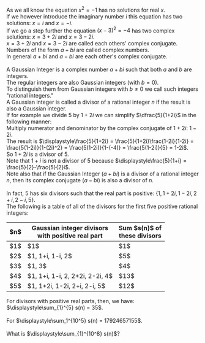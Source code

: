 As we all know the equation $x^2 = -1$ has no solutions for real $x$.<br>
If we however introduce the imaginary number $i$ this equation has two solutions: $x=i$ and $x=-i$.<br>
If we go a step further the equation $(x-3)^2=-4$ has two complex solutions: $x=3+2i$ and $x=3-2i$.<br>
$x=3+2i$ and $x=3-2i$ are called each others' complex conjugate.<br>
Numbers of the form $a+bi$ are called complex numbers.<br>
In general $a+bi$ and $a−bi$ are each other's complex conjugate.<br><br>
A Gaussian Integer is a complex number $a+bi$ such that both $a$ and $b$ are integers.<br>
The regular integers are also Gaussian integers (with $b=0$).<br>
To distinguish them from Gaussian integers with $b\neq0$ we call such integers "rational integers."<br>
A Gaussian integer is called a divisor of a rational integer $n$ if the result is also a Gaussian integer.<br>
If for example we divide $5$ by $1+2i$ we can simplify $\dfrac{5}{1+2i}$ in the following manner:<br>
Multiply numerator and denominator by the complex conjugate of $1+2i$: $1−2i$.<br>
The result is $\displaystyle\frac{5}{1+2i} = \frac{5}{1+2i}\frac{1-2i}{1-2i} = \frac{5(1-2i)}{1-(2i)^2} = \frac{5(1-2i)}{1-(-4)} = \frac{5(1-2i)}{5} = 1-2i$.<br>
So $1+2i$ is a divisor of $5$.<br>
Note that $1+i$ is not a divisor of $5$ because $\displaystyle\frac{5}{1+i} = \frac{5}{2}-\frac{5}{2}i$.<br>
Note also that if the Gaussian Integer (<wbr>$a+bi$) is a divisor of a rational integer $n$, then its complex conjugate (<wbr>$a−bi$) is also a divisor of $n$.<br><br>
In fact, $5$ has six divisors such that the real part is positive: $\lbrace 1, 1 + 2i, 1 − 2i, 2 + i, 2 − i, 5\rbrace$.<br>
The following is a table of all of the divisors for the first five positive rational integers:<br>
<table align="center">
  <thead>
    <tr>
      <th>$n$</th>
      <th>Gaussian integer divisors <br>with positive real part</th>
      <th>Sum $s(n)$ of <br>these divisors</th>
    </tr>
  </thead>
  <tbody>
    <tr>
      <td>$1$</td>
      <td>$1$</td>
      <td>$1$</td>
    </tr>
    <tr>
      <td>$2$</td>
      <td>$1, 1+i, 1-i, 2$</td>
      <td>$5$</td>
    </tr>
    <tr>
      <td>$3$</td>
      <td>$1, 3$</td>
      <td>$4$</td>
    </tr>
    <tr>
      <td>$4$</td>
      <td>$1, 1+i, 1-i, 2, 2+2i, 2-2i, 4$</td>
      <td>$13$</td>
    </tr>
    <tr>
      <td>$5$</td>
      <td>$1, 1+2i, 1-2i, 2+i, 2-i, 5$</td>
      <td>$12$</td>
    </tr>
  </tbody>
</table>
For divisors with positive real parts, then, we have: $\displaystyle\sum_{1}^{5} s(n) = 35$.<br><br>
For $\displaystyle\sum_1^{10^5} s(n) = 17924657155$.<br><br>
What is $\displaystyle\sum_{1}^{10^8} s(n)$?
